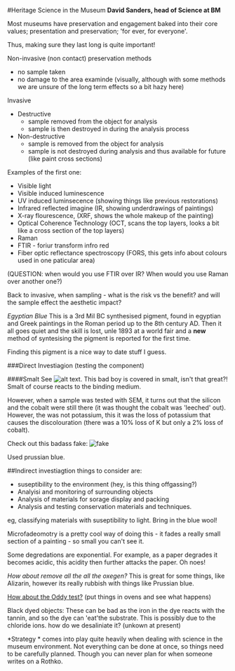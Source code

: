#Heritage Science in the Museum
**David Sanders, head of Science at BM**

Most museums have preservation and engagement baked into their core values; presentation and preservation; 'for ever, for everyone'.

Thus, making sure they last long is quite important!

Non-invasive (non contact) preservation methods

* no sample taken
* no damage to the area examinde (visually, although with some methods we are unsure of the long term effects so a bit hazy here)

Invasive

* Destructive
  * sample removed from the object for analysis
  * sample is then destroyed in during the analysis process
* Non-destructive
  * sample is removed from the object for analysis
  * sample is not destroyed during analysis and thus available for future (like paint cross sections)

Examples of the first one:

* Visible light
* Visible induced luminescence
* UV induced luminsecence (showing things like previous restorations)
* Infrared reflected imagine (IR, showing underdrawings of paintings)
* X-ray flourescence, (XRF, shows the whole makeup of the painting)
* Optical Coherence Technology (OCT, scans the top layers, looks a bit like a cross section of the top layers)
* Raman
* FTIR - foriur transform infro red
* Fiber optic reflectance spectroscopy (FORS, this gets info about colours used in one paticular area)

(QUESTION: when would you use FTIR over IR? When would you use Raman over another one?)

Back to invasive, when sampling - what is the risk vs the benefit? and will the sample effect the aesthetic impact?

*Egyptian Blue*
This is a 3rd Mil BC synthesised pigment,  found in egyptian and Greek paintings in the Roman period up to the 8th century AD.
Then it all goes quiet and the skill is lost, unle 1893 at a world fair and a **new** method of syntesising the pigment is reported for the first time.

Finding this pigment is a nice way to date stuff I guess.

###Direct Investiagion (testing the component)

####Smalt
See ![alt text](https://www.nationalgallery.org.uk/server.iip?FIF=/fronts/N-5467-00-000028-WZ-PYR.tif&CNT=1.0&WID=800&HEI=800&QLT=85&CVT=jpeg "The Sons of Boreas pursuing the Harpies"). This bad boy is covered in smalt, isn't that great?! Smalt of course reacts to the binding medium.

However, when a sample was tested with SEM, it turns out that the silicon and the cobalt were still there (it was thought the cobalt was 'leeched' out). However, the was not potassium, this it was the loss of potassium that causes the discolouration (there was a 10% loss of K but only a 2% loss of cobalt).

Check out this badass fake:
![fake](http://newsimg.bbc.co.uk/media/images/47655000/jpg/_47655986_hol_466.jpg)

Used prussian blue.

##Indirect investiagtion
things to consider are:

* suseptibility to the environment (hey, is this thing offgassing?)
* Analyisi and monitoring of surrounding objects
* Analysis of materials for sorage display and packing
* Analysis and testing conservation materials and techniques.

eg, classifying materials with suseptibility to light. Bring in the blue wool!

Microfadeomotry is a pretty cool way of doing this - it fades a really small section of a painting - so small you can't see it.

Some degredations are exponential. For example, as a paper degrades it becomes acidic, this acidity then further attacks the paper. Oh noes!

*How about remove all the all the oxegen?*
This is great for some things, like Alizarin, however its really rubbish with things like Prussian blue.

[How about the Oddy test?](https://en.wikipedia.org/wiki/Oddy_test) (put things in ovens and see what happens)

Black dyed objects:
These can be bad as the iron in the dye reacts with the tannin, and so the dye can 'eat'the substrate. This is possibly due to the chloride ions. how do we desaliniate it? (unkown at present)

*Strategy * comes into play quite heavily when dealing with science in the museum environment. Not everything can be done at once, so things need to be carefully planned. Though you can never plan for when someone writes on a Rothko.
